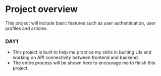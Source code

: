 # Project overview
This project will include basic features such as user authentication, user profiles and articles.


### DAY1
* This project is built to help me practice my skills in builting UIs and working on API connectivity between frontend and backend.
* The entire process will be shown here to encourage me to finish this project.